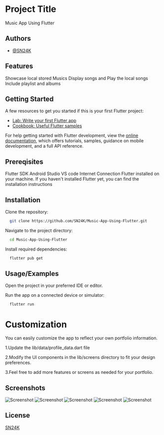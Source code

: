 # Project Title

Music App Using Flutter


## Authors

- [@SN24K](https://github.com/SN24K)


## Features
Showcase local stored Musics 
Display songs and Play the local songs
Include playlist and albums


## Getting Started

A few resources to get you started if this is your first Flutter project:

- [Lab: Write your first Flutter app](https://docs.flutter.dev/get-started/codelab)
- [Cookbook: Useful Flutter samples](https://docs.flutter.dev/cookbook)

For help getting started with Flutter development, view the
[online documentation](https://docs.flutter.dev/), which offers tutorials,
samples, guidance on mobile development, and a full API reference.

## Prereqisites
Flutter SDK
Android Studio
VS code
Internet Connection
Flutter installed on your machine. If you haven't installed Flutter yet, you can find the installation instructions 

## Installation

Clone the repository:

```bash
  git clone https://github.com/SN24K/Music-App-Using-Flutter.git
```
Navigate to the project directory:

```bash
  cd Music-App-Using-Flutter
```
Install required dependencies:

```bash
  flutter pub get
```

## Usage/Examples

Open the project in your preferred IDE or editor.

Run the app on a connected device or simulator:
```bash
  flutter run
```
# Customization
You can easily customize the app to reflect your own portfolio information.

1.Update the lib/data/profile_data.dart file 

2.Modify the UI components in the lib/screens directory to fit your design preferences.

3.Feel free to add more features or screens as needed for your portfolio.



## Screenshots

![Screenshot]([https://github.com/SN24K/Portfolio-App/blob/main/image1.jpeg])
![Screenshot]([https://github.com/SN24K/Portfolio-App/blob/main/image2.jpeg])
![Screenshot]([https://github.com/SN24K/Portfolio-App/blob/main/image3.jpeg])
![Screenshot]([https://github.com/SN24K/Portfolio-App/blob/main/image4.jpeg])
![Screenshot]([https://github.com/SN24K/Portfolio-App/blob/main/image5.jpeg])




## License

[SN24K](https://github.com/SN24K)



